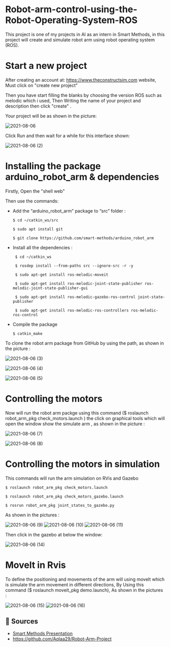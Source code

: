 # Robot-arm-control-using-the-Robot-Operating-System-ROS
This project is one of my projects in AI as an intern in Smart Methods, in this project will create and simulate robot arm using robot operating system (ROS).
# Start a new project 
After creating an account at: https://www.theconstructsim.com website, Must click on "create new project" 

Then you have start filling the blanks by choosing the version ROS such as melodic which i used, Then Writing the name of your project and description then click "create" .

Your project will be as shown in the picture:

![2021-08-06](https://user-images.githubusercontent.com/63214056/128528411-5fba8aa7-377c-4e23-90ce-d880492da6df.png)

Click Run and then wait for a while for this interface shown:

![2021-08-06 (2)](https://user-images.githubusercontent.com/63214056/128530384-f7665d1f-7f59-44e5-bfb0-9c6b605febe0.png)


# Installing the package arduino_robot_arm & dependencies
Firstly, Open the "shell web"

Then use the commands:

 - Add the “arduino_robot_arm” package to “src” folder :
 
	   $ cd ~/catkin_ws/src
	
	   $ sudo apt install git
	
	   $ git clone https://github.com/smart-methods/arduino_robot_arm 
  
- Install all the dependencies :

       $ cd ~/catkin_ws
	
       $ rosdep install --from-paths src --ignore-src -r -y
	
   	   $ sudo apt-get install ros-melodic-moveit
	
	   $ sudo apt-get install ros-melodic-joint-state-publisher ros-melodic-joint-state-publisher-gui
	
	   $ sudo apt-get install ros-melodic-gazebo-ros-control joint-state-publisher
	
	   $ sudo apt-get install ros-melodic-ros-controllers ros-melodic-ros-control
	
- Compile the package

      $ catkin_make

To clone the robot arm package from GitHub by using the path, as shown in the picture :

![2021-08-06 (3)](https://user-images.githubusercontent.com/63214056/128531409-9b7da7cf-cfee-4522-8032-b7368cd471a2.png)

![2021-08-06 (4)](https://user-images.githubusercontent.com/63214056/128531418-2892d80e-2d43-4f68-83cc-f60978569474.png)

![2021-08-06 (5)](https://user-images.githubusercontent.com/63214056/128531424-99a0e53a-71c8-435d-b3fe-5fd54f61cb68.png)


# Controlling the motors
Now will run the robot arm packge using this command ($ roslaunch robot_arm_pkg check_motors.launch ) the click on graphical tools which will open the window show the simulate arm , as shown in the picture :

![2021-08-06 (7)](https://user-images.githubusercontent.com/63214056/128543141-283717ce-6117-4a38-9f6c-639a50457dbf.png)

![2021-08-06 (8)](https://user-images.githubusercontent.com/63214056/128543139-a317c538-54aa-4499-aecd-816d00bfdb07.png)


  
# Controlling the motors in simulation 
This commands will run the arm simulation on RVis and Gazebo 

    $ roslaunch robot_arm_pkg check_motors.launch

    $ roslaunch robot_arm_pkg check_motors_gazebo.launch

    $ rosrun robot_arm_pkg joint_states_to_gazebo.py

As shown in the pictures :

![2021-08-06 (9)](https://user-images.githubusercontent.com/63214056/128543671-3dfc60b7-a844-4c25-862b-cf4d1cf22077.png)
![2021-08-06 (10)](https://user-images.githubusercontent.com/63214056/128543673-5c8f452e-7167-4951-806c-b447784f23b1.png)
![2021-08-06 (11)](https://user-images.githubusercontent.com/63214056/128543666-97a1a8bb-64a7-4ac8-a471-fbe01b5cc1fa.png)

Then click in the gazebo at below the window:

![2021-08-06 (14)](https://user-images.githubusercontent.com/63214056/128543719-7abb873f-7982-41dd-8e0c-ccc3e9fee848.png)


# Movelt in Rvis 
To define the positioning and movements of the arm will using movelt which is simulate the arm movement in different directions, By Using this command ($ roslaunch moveit_pkg demo.launch), As shown in the pictures : 

![2021-08-06 (15)](https://user-images.githubusercontent.com/63214056/128544182-3180d73f-77e9-4530-814f-af55a79b982e.png)
![2021-08-06 (16)](https://user-images.githubusercontent.com/63214056/128544183-f3bd13db-2478-4bb3-91e0-d6a91859fc33.png)


## 📝 Sources 

- [Smart Methods Presentation](https://docs.google.com/presentation/d/1PakayQR6GGvXmXoLaYF_20ktKC39BTSc/edit#slide=id.p30)
- https://github.com/Aqlaa29/Robot-Arm-Project

 
 



